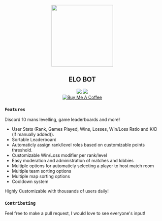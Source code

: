 <p align="center">
   <img src="https://cdn.discordapp.com/avatars/430842226306842634/784e1dfb680260a19afc0c1e5e989788.png?size=512" width="200" />
<h2 align="center">ELO BOT</h2>
<p align="center">
   <a href="https://discord.me/passive"><img src="https://img.shields.io/badge/Invite-PassiveModding-7289DA.svg?longCache=true&style=flat-square&logo=discord"/></a>
   <a href="https://discordapp.com/oauth2/authorize?client_id=430842226306842634&scope=bot&permissions=2146958591"><img src="https://img.shields.io/badge/Invite-PassiveBOT-7289DA.svg?longCache=true&style=flat-square&logo=discord"/></a>
   <br/>
   <a href="https://www.buymeacoffee.com/Passive" target="_blank"><img src="https://www.buymeacoffee.com/assets/img/custom_images/black_img.png" alt="Buy Me A Coffee" style="height: auto !important;width: auto !important;" ></a>
</p>
</p>

### `Features`
Discord 10 mans levelling, game leaderboards and more!

* User Stats (Rank, Games Played, Wins, Losses, Win/Loss Ratio and K/D (if manually added)).
* Sortable Leaderboard
* Automaticly assign rank/level roles based on customizable points threshold.
* Customizable Win/Loss modifier per rank/level
* Easy moderation and administration of matches and lobbies
* Multiple options for automaticly selecting a player to host match room
* Multiple team sorting options
* Multiple map sorting options
* Cooldown system


Highly Customizable with thousands of users daily!
### `Contributing`
Feel free to make a pull request, I would love to see everyone's input!
